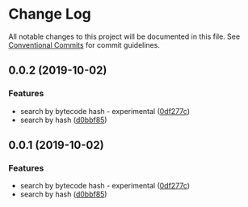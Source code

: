 # Change Log

All notable changes to this project will be documented in this file.
See [Conventional Commits](https://conventionalcommits.org) for commit guidelines.

## 0.0.2 (2019-10-02)


### Features

* search by bytecode hash - experimental ([0df277c](https://github.com/solui/monorepo/commit/0df277c))
* search by hash ([d0bbf85](https://github.com/solui/monorepo/commit/d0bbf85))





## 0.0.1 (2019-10-02)


### Features

* search by bytecode hash - experimental ([0df277c](https://github.com/solui/monorepo/commit/0df277c))
* search by hash ([d0bbf85](https://github.com/solui/monorepo/commit/d0bbf85))
